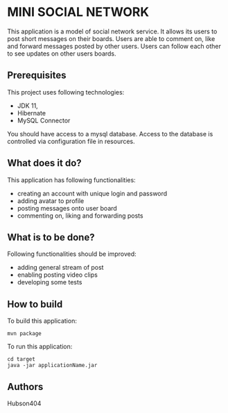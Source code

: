 # MINI SOCIAL NETWORK
This application is a model of social network service.
It allows its users to post short messages on their boards. 
Users are able to comment on, like and forward messages posted by other users. 
Users can follow each other to see updates on other users boards.

## Prerequisites
This project uses following technologies:
- JDK 11,
- Hibernate
- MySQL Connector 

You should have access to a mysql database. Access to the database is controlled via configuration file in resources.

## What does it do?
<!-- Funkcjonalności jakie planujemy zrobić -->
This application has following functionalities:
- creating an account with unique login and password
- adding avatar to profile
- posting messages onto user board
- commenting on, liking and forwarding posts

## What is to be done?
Following functionalities should be improved:
- adding general stream of post
- enabling posting video clips 
- developing some tests

## How to build

To build this application:
```
mvn package
```

To run this application:
```
cd target 
java -jar applicationName.jar
```

## Authors
Hubson404
 